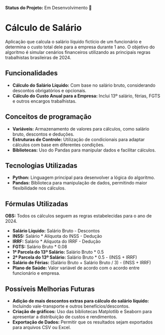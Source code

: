 **Status do Projeto:** Em Desenvolvimento 🚧  

# Cálculo de Salário
Aplicação que calcula o salário líquido fictício de um funcionário e determina o custo total dele para a empresa durante 1 ano. O objetivo do algoritmo é simular cenários financeiros utilizando as principais regras trabalhistas brasileiras de 2024.

## Funcionalidades  

- **Cálculo do Salário Líquido:** Com base no salário bruto, considerando descontos obrigatórios e opcionais.  
- **Cálculo do Custo Anual para a Empresa:** Inclui 13º salário, férias, FGTS e outros encargos trabalhistas.

## Conceitos de programação
- **Variáveis:** Armazenamento de valores para cálculos, como salário bruto, descontos e deduções.  
- **Estruturas de Controle:** Utilização de condicionais para adaptar cálculos com base em diferentes condições.  
- **Bibliotecas:** Uso do Pandas para manipular dados e facilitar cálculos.

## Tecnologias Utilizadas
- **Python:** Linguagem principal para desenvolver a lógica do algoritmo.
- **Pandas:** Biblioteca para manipulação de dados, permitindo maior flexibilidade nos cálculos.

## Fórmulas Utilizadas

**OBS:** Todos os cálculos seguem as regras estabelecidas para o ano de 2024.

- **Salário Líquido:** Salário Bruto - Descontos
- **INSS:** Salário * Alíquota do INSS - Dedução
- **IRRF:** Salário * Alíquota do IRRF - Dedução
- **FGTS:** Salário Bruto * 0.08
- **1ª Parcela do 13º Salário:** Salário Bruto * 0.5
- **2ª Parcela do 13º Salário:** Salário Bruto * 0.5 - (INSS + IRRF)
- **Salário de Férias:** (Salário Bruto + Salário Bruto / 3) - (INSS + IRRF)
- **Plano de Saúde:** Valor variável de acordo com o acordo entre funcionário e empresa.

## Possíveis Melhorias Futuras  

- **Adição de mais descontos extras para cálculo do salário líquido:** Incluindo vale-transporte e outros benefícios/descontos.  
- **Criação de gráficos:** Uso das bibliotecas Matplotlib e Seaborn para apresentar a distribuição de custos e rendimentos.  
- **Exportação de Dados:** Permitir que os resultados sejam exportados para arquivos CSV ou Excel.